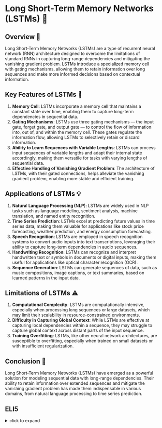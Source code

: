 # Long Short-Term Memory Networks (LSTMs) 🧠

## Overview 🌟
Long Short-Term Memory Networks (LSTMs) are a type of recurrent neural network (RNN) architecture designed to overcome the limitations of standard RNNs in capturing long-range dependencies and mitigating the vanishing gradient problem. LSTMs introduce a specialized memory cell with gating mechanisms, allowing them to retain information over long sequences and make more informed decisions based on contextual information.

## Key Features of LSTMs 🔄
1. **Memory Cell**: LSTMs incorporate a memory cell that maintains a constant state over time, enabling them to capture long-term dependencies in sequential data.
2. **Gating Mechanisms**: LSTMs use three gating mechanisms — the input gate, forget gate, and output gate — to control the flow of information into, out of, and within the memory cell. These gates regulate the information flow, allowing LSTMs to selectively retain or discard information.
3. **Ability to Learn Sequences with Variable Lengths**: LSTMs can process input sequences of variable lengths and adapt their internal state accordingly, making them versatile for tasks with varying lengths of sequential data.
4. **Effective Handling of Vanishing Gradient Problem**: The architecture of LSTMs, with their gated connections, helps alleviate the vanishing gradient problem, enabling more stable and efficient training.

## Applications of LSTMs 💡
1. **Natural Language Processing (NLP)**: LSTMs are widely used in NLP tasks such as language modeling, sentiment analysis, machine translation, and named entity recognition.
2. **Time Series Prediction**: LSTMs excel at predicting future values in time series data, making them valuable for applications like stock price forecasting, weather prediction, and energy consumption forecasting.
3. **Speech Recognition**: LSTMs are employed in speech recognition systems to convert audio inputs into text transcriptions, leveraging their ability to capture long-term dependencies in audio sequences.
4. **Handwriting Recognition**: LSTMs can recognize and interpret handwritten text or symbols in documents or digital inputs, making them useful for applications like optical character recognition (OCR).
5. **Sequence Generation**: LSTMs can generate sequences of data, such as music compositions, image captions, or text summaries, based on learned patterns in the input data.

## Limitations of LSTMs ⚠️
1. **Computational Complexity**: LSTMs are computationally intensive, especially when processing long sequences or large datasets, which may limit their scalability in resource-constrained environments.
2. **Difficulty in Capturing Global Context**: While LSTMs are effective at capturing local dependencies within a sequence, they may struggle to capture global context across distant parts of the input sequence.
3. **Training Overfitting**: LSTMs, like other neural network architectures, are susceptible to overfitting, especially when trained on small datasets or with insufficient regularization.

## Conclusion 🌟
Long Short-Term Memory Networks (LSTMs) have emerged as a powerful solution for modeling sequential data with long-range dependencies. Their ability to retain information over extended sequences and mitigate the vanishing gradient problem has made them indispensable in various domains, from natural language processing to time series prediction.


## ELI5
<details>
  <summary>click to expand</summary>
  
  ### What are LSTMs? 🤔
  Long Short-Term Memory networks (LSTMs) are a special kind of RNN, capable of learning long-term dependencies. Introduced by Hochreiter & Schmidhuber in 1997, LSTMs were designed to combat the vanishing gradient problem that affects standard RNNs, allowing them to learn from data points that are far apart in time.
  
  ### Why LSTMs? 🔍
  LSTMs are crucial for tasks where the context from earlier in the sequence is necessary to understand or predict what comes later. Traditional RNNs struggle to remember context for long periods, which is where LSTMs excel with their unique architecture designed specifically to avoid long-term dependency issues.
  
  ### How do LSTMs Work? 🛠️
  The core idea behind LSTMs is the cell state, which runs straight down the entire chain, with only minor linear interactions. This simplicity allows information to flow along it largely unchanged. LSTMs can add or remove information to the cell state, carefully regulated by structures called gates:
  1. **Forget Gate:** Decides what information is thrown away from the cell state.
  2. **Input Gate:** Updates the cell state with new information.
  3. **Output Gate:** Determines what the next hidden state should be, affecting the output at the current step and the cell state for the next step
  
  ### Challenges with LSTMs 🚧
  While LSTMs are powerful, they come with their own set of challenges:
  - **Complexity:** LSTMs are more complex than simple RNNs, making them harder to train and requiring more computational resources.
  - **Long Training Times:** Due to their complexity, LSTMs often take longer to train.
  - **Prone to Overfitting:** With a large number of parameters, LSTMs can easily overfit on smaller datasets.
  
  ### Applications of LSTMs 📈
  LSTMs have been successfully applied in a variety of domains, surpassing traditional RNNs in tasks like:
  - Language modeling and text generation
  - Speech recognition
  - Machine translation
  - Video analysis
  LSTMs represent a significant advancement in the ability to model sequences for complex tasks, providing a more nuanced understanding and processing of temporal data. 🚀
<details>
